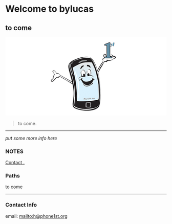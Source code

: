 # Welcome to bylucas

## to come

![](tile-wide.png)

> to come.

* * *

*put some more info here*

### NOTES
<a href="mailto:h@phone1st.org?Subject=Enquiry%20from%20the%20bylucas-website">Contact . </a>
### Paths
to come

* * *

### Contact Info

email: <mailto:h@phone1st.org>